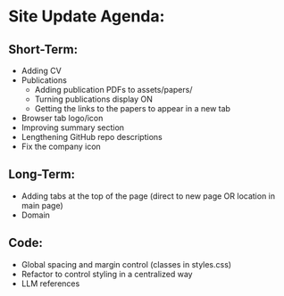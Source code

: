 
# Site Update Agenda: 

## Short-Term: 
- Adding CV
- Publications
    - Adding publication PDFs to assets/papers/
    - Turning publications display ON
    - Getting the links to the papers to appear in a new tab
- Browser tab logo/icon
- Improving summary section
- Lengthening GitHub repo descriptions
- Fix the company icon

## Long-Term:
- Adding tabs at the top of the page (direct to new page OR location in main page)
- Domain

## Code: 
- Global spacing and margin control (classes in styles.css)
- Refactor to control styling in a centralized way
- LLM references
